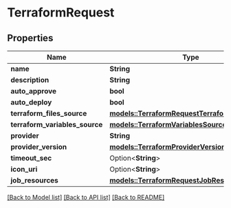 # TerraformRequest

## Properties

Name | Type | Description | Notes
------------ | ------------- | ------------- | -------------
**name** | **String** |  | 
**description** | **String** |  | 
**auto_approve** | **bool** |  | 
**auto_deploy** | **bool** |  | 
**terraform_files_source** | [**models::TerraformRequestTerraformFilesSource**](TerraformRequest_terraform_files_source.md) |  | 
**terraform_variables_source** | [**models::TerraformVariablesSourceRequest**](TerraformVariablesSourceRequest.md) |  | 
**provider** | **String** |  | 
**provider_version** | [**models::TerraformProviderVersion**](TerraformProviderVersion.md) |  | 
**timeout_sec** | Option<**String**> |  | [optional]
**icon_uri** | Option<**String**> |  | [optional]
**job_resources** | [**models::TerraformRequestJobResources**](TerraformRequestJobResources.md) |  | 

[[Back to Model list]](../README.md#documentation-for-models) [[Back to API list]](../README.md#documentation-for-api-endpoints) [[Back to README]](../README.md)


